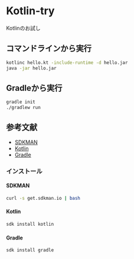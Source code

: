 # Kotlin-try
Kotlinのお試し

## コマンドラインから実行

```.sh
kotlinc hello.kt -include-runtime -d hello.jar
java -jar hello.jar
```

## Gradleから実行

```.sh
gradle init
./gradlew run
```

## 参考文献

- [SDKMAN](https://sdkman.io/)
- [Kotlin](https://dogwood008.github.io/kotlin-web-site-ja/)
- [Gradle](https://gradle.org/)

### インストール

#### SDKMAN

```.sh
curl -s get.sdkman.io | bash
```

#### Kotlin

```.sh
sdk install kotlin
```

#### Gradle

```.sh
sdk install gradle
```
